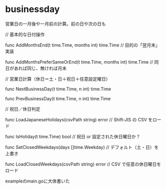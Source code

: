 # businessday
営業日の一月後や一月前の計算。前の日や次の日も

// 基本的な日付操作

func AddMonthsEnd(t time.Time, months int) time.Time             // 目的の「翌月末」実装

func AddMonthsPreferSameOrEnd(t time.Time, months int) time.Time // 同日があれば同じ、無ければ月末

// 営業日計算（休日＝土・日＋祝日＋任意設定曜日）

func NextBusinessDay(t time.Time, n int) time.Time

func PrevBusinessDay(t time.Time, n int) time.Time

// 祝日／休日判定

func LoadJapaneseHolidays(csvPath string) error      // Shift‑JIS の CSV をロード

func IsHoliday(t time.Time) bool                    // 祝日 or 設定された休日曜日か？

func SetClosedWeekdays(days []time.Weekday)         // デフォルト（土・日）を上書き

func LoadClosedWeekdays(csvPath string) error       // CSV で任意の休日曜日をロード

exampleのmain.goに大体書いた
